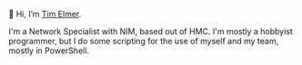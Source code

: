 👋 Hi, I’m [Tim Elmer](mailto:timelmer@uw.edu).

I'm a Network Specialist with NIM, based out of HMC. I'm mostly a hobbyist programmer, but I do some scripting for the use of myself and my team, mostly in PowerShell.

<!---
timelmer-uw/timelmer-uw is a ✨ special ✨ repository because its `README.md` (this file) appears on your GitHub profile.
You can click the Preview link to take a look at your changes.
--->
